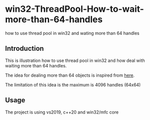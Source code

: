 # win32-ThreadPool-How-to-wait-more-than-64-handles
how to use thread pool in win32 and wating more than 64 handles

## Introduction
This is illustration how to use thread pool in win32 and how deal with waiting more than 64 handles.

The idea for dealing more than 64 objects is inspired from [here](https://apps.dtic.mil/sti/pdfs/ADA626969.pdf).

The limitation of this idea is the maximum is 4096 handles (64x64)

## Usage
The project is using vs2019, c++20 and win32/mfc core


